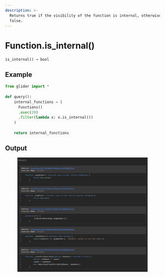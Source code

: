 ```yaml
---
description: >-
  Returns true if the visibility of the function is internal, otherwise returns
  false.
---
```


# Function.is\_internal()

`is_internal() → bool`

## Example

```python
from glider import *

def query():
    internal_functions = (
      Functions()
      .exec(20)
      .filter(lambda x: x.is_internal())
    )

    return internal_functions
```

## Output

<figure><img src="../../../.gitbook/assets/image (3) (1) (1) (1) (1).png" alt=""><figcaption></figcaption></figure>
